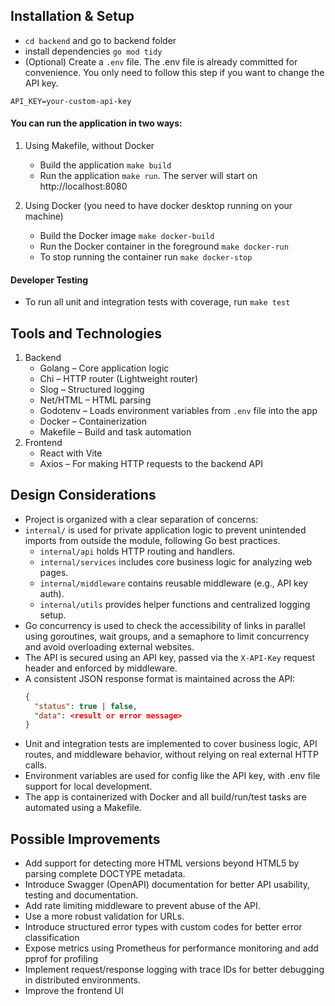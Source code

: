 ## Installation & Setup

- `cd backend` and go to backend folder
- install dependencies `go mod tidy`
- (Optional) Create a `.env` file. The .env file is already committed for convenience. You only need to follow this step if you want to change the API key.

```env
API_KEY=your-custom-api-key
```

#### You can run the application in two ways:

1. Using Makefile, without Docker

   - Build the application `make build`
   - Run the application `make run`. The server will start on http://localhost:8080

2. Using Docker (you need to have docker desktop running on your machine)
   - Build the Docker image `make docker-build`
   - Run the Docker container in the foreground `make docker-run`
   - To stop running the container run `make docker-stop`

#### Developer Testing

- To run all unit and integration tests with coverage, run `make test`

## Tools and Technologies

1. Backend
   - Golang – Core application logic
   - Chi – HTTP router (Lightweight router)
   - Slog – Structured logging
   - Net/HTML – HTML parsing
   - Godotenv – Loads environment variables from `.env` file into the app
   - Docker – Containerization
   - Makefile – Build and task automation
2. Frontend
   - React with Vite
   - Axios – For making HTTP requests to the backend API

## Design Considerations

- Project is organized with a clear separation of concerns:
- `internal/` is used for private application logic to prevent unintended imports from outside the module, following Go best practices.
  - `internal/api` holds HTTP routing and handlers.
  - `internal/services` includes core business logic for analyzing web pages.
  - `internal/middleware` contains reusable middleware (e.g., API key auth).
  - `internal/utils` provides helper functions and centralized logging setup.
- Go concurrency is used to check the accessibility of links in parallel using goroutines, wait groups, and a semaphore to limit concurrency and avoid overloading external websites.
- The API is secured using an API key, passed via the `X-API-Key` request header and enforced by middleware.
- A consistent JSON response format is maintained across the API:
  ```json
  {
    "status": true | false,
    "data": <result or error message>
  }
  ```
- Unit and integration tests are implemented to cover business logic, API routes, and middleware behavior, without relying on real external HTTP calls.
- Environment variables are used for config like the API key, with .env file support for local development.
- The app is containerized with Docker and all build/run/test tasks are automated using a Makefile.

## Possible Improvements

- Add support for detecting more HTML versions beyond HTML5 by parsing complete DOCTYPE metadata.
- Introduce Swagger (OpenAPI) documentation for better API usability, testing and documentation.
- Add rate limiting middleware to prevent abuse of the API.
- Use a more robust validation for URLs.
- Introduce structured error types with custom codes for better error classification
- Expose metrics using Prometheus for performance monitoring and add pprof for profiling
- Implement request/response logging with trace IDs for better debugging in distributed environments.
- Improve the frontend UI
